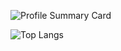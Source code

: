 ![Profile Summary Card](https://github-profile-summary-cards.vercel.app/api/cards/profile-details?username=arindam-bose&theme=github_dark)

<!-- ![GitHub stats](https://github-readme-stats.vercel.app/api?username=arindam-bose&show_icons=true&theme=github_dark) -->

![Top Langs](https://github-readme-stats.vercel.app/api/top-langs/?username=arindam-bose&show_icons=true&theme=github_dark)